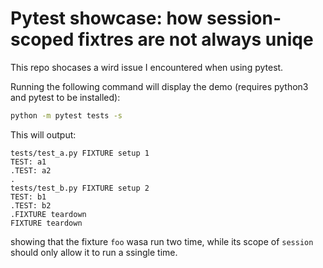 # Pytest showcase: how session-scoped fixtres are not always uniqe

This repo shocases a wird issue I encountered when using pytest.

Running the following command will display the demo (requires python3 and pytest to be installed):

```sh
python -m pytest tests -s
```

This will output:

```
tests/test_a.py FIXTURE setup 1
TEST: a1
.TEST: a2
.
tests/test_b.py FIXTURE setup 2
TEST: b1
.TEST: b2
.FIXTURE teardown
FIXTURE teardown
```

showing that the fixture `foo` wasa run two time, while its scope of `session` should only allow it to run a ssingle time.
